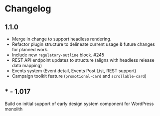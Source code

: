 # Changelog

## 1.1.0
* Merge in change to support headless rendering.
* Refactor plugin structure to delineate current usage & future changes for planned work.
* Include new `regulatory-outline` block. [#245](https://github.com/cagov/ca-design-system-gutenberg-blocks/issues/245)
* REST API endpoint updates to structure (aligns with headless release data mapping)
* Events system (Event detail, Events Post List, REST support)
* Campaign toolkit feature (`promotional-card` and `scrollable-card`)

## * - 1.017
Build on initial support of early design system component for WordPress monolith
